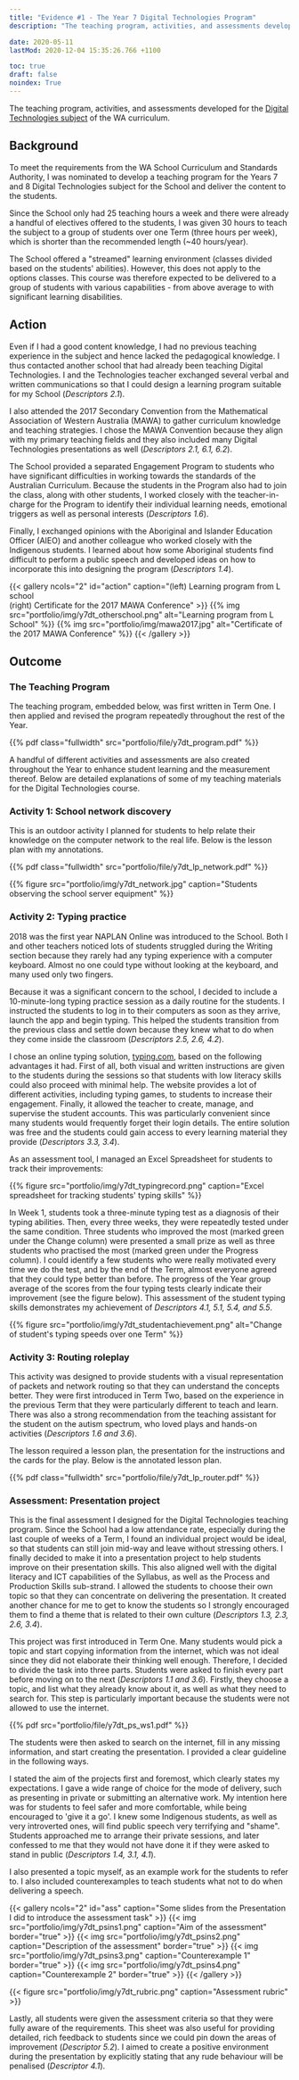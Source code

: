 ```yaml
---
title: "Evidence #1 - The Year 7 Digital Technologies Program"
description: "The teaching program, activities, and assessments developed for the Digital Technologies subject of the WA curriculum."

date: 2020-05-11
lastMod: 2020-12-04 15:35:26.766 +1100

toc: true
draft: false
noindex: True
---
```


The teaching program, activities, and assessments developed for the [Digital Technologies subject](https://k10outline.scsa.wa.edu.au/home/teaching/curriculum-browser/technologies/digital-technologies2) of the WA curriculum.

## Background

To meet the requirements from the WA School Curriculum and Standards Authority, I was nominated to develop a teaching program for the Years 7 and 8 Digital Technologies subject for the School and deliver the content to the students.

Since the School only had 25 teaching hours a week and there were already a handful of electives offered to the students, I was given 30 hours to teach the subject to a group of students over one Term (three hours per week), which is shorter than the recommended length (~40 hours/year).

The School offered a "streamed" learning environment (classes divided based on the students' abilities). However, this does not apply to the options classes. This course was therefore expected to be delivered to a group of students with various capabilities - from above average to with significant learning disabilities.

## Action

Even if I had a good content knowledge, I had no previous  teaching experience in the subject and hence lacked the pedagogical  knowledge. I thus contacted another school that had already been teaching Digital Technologies. I and the Technologies teacher exchanged several verbal and written communications so that I could design a learning program suitable for my School (*Descriptors 2.1*).

I also attended the 2017 Secondary Convention from the Mathematical Association of Western Australia (MAWA) to gather curriculum knowledge and teaching strategies. I chose the MAWA Convention because they align with my primary teaching fields and they also included many Digital Technologies presentations as well (*Descriptors 2.1, 6.1, 6.2*).

The School provided a separated Engagement Program to students who have significant difficulties in working towards the standards of the Australian Curriculum. Because the students in the Program also had to join the class, along with other students, I worked closely with the teacher-in-charge for the Program to identify their individual learning needs, emotional triggers as well as personal interests (*Descriptors 1.6*).

Finally, I exchanged opinions with the Aboriginal and Islander Education Officer (AIEO) and another colleague who worked closely with the Indigenous students. I learned about how some Aboriginal students find difficult to perform a public speech and developed ideas on how to incorporate this into designing the program (*Descriptors 1.4*).

{{< gallery ncols="2" id="action" caption="(left) Learning program from L school<br> (right) Certificate for the 2017 MAWA Conference" >}}
    {{% img src="portfolio/img/y7dt_otherschool.png" alt="Learning program from L School" %}}
    {{% img src="portfolio/img/mawa2017.jpg" alt="Certificate of the 2017 MAWA Conference" %}}
{{< /gallery >}}

## Outcome

### The Teaching Program

The teaching program, embedded below, was first written in Term One. I then applied and revised the program repeatedly throughout the rest of the Year.

{{% pdf class="fullwidth" src="portfolio/file/y7dt_program.pdf" %}}

A handful of different activities and assessments are also created throughout the Year to enhance student learning and the measurement thereof. Below are detailed explanations of some of my teaching materials for the Digital Technologies course.

### Activity 1: School network discovery

This is an outdoor activity I planned for students to help relate their knowledge on the computer network to the real life. Below is the lesson plan with my annotations.

{{% pdf class="fullwidth" src="portfolio/file/y7dt_lp_network.pdf" %}}

{{% figure src="portfolio/img/y7dt_network.jpg" caption="Students observing the school server equipment" %}}

### Activity 2: Typing practice

2018 was the first year NAPLAN Online was introduced to the School. Both I and other teachers noticed lots of students struggled during the Writing section because they rarely had any typing experience with a computer keyboard. Almost no one could type without looking at the keyboard, and many used only two fingers.

Because it was a significant concern to the school, I decided to include a 10-minute-long typing practice session as a daily routine for the students. I instructed the students to log in to their computers as soon as they arrive, launch the app and begin typing. This helped the students transition from the previous class and settle down because they knew what to do when they come inside the classroom (*Descriptors 2.5, 2.6, 4.2*).

I chose an online typing solution, [typing.com](typing.com), based on the following advantages it had. First of all, both visual and written instructions are given to the students during the sessions so that students with low literacy skills could also proceed with minimal help. The website provides a lot of different activities, including typing games, to students to increase their engagement. Finally, it allowed the teacher to create, manage, and supervise the student accounts. This was particularly convenient since many students would frequently forget their login details. The entire solution was free and the students could gain access to every learning material they provide (*Descriptors 3.3, 3.4*).

As an assessment tool, I managed an Excel Spreadsheet for students to track their improvements:

{{% figure src="portfolio/img/y7dt_typingrecord.png" caption="Excel spreadsheet for tracking students' typing skills" %}}

In Week 1, students took a three-minute typing test as a diagnosis of their typing abilities. Then, every three weeks, they were repeatedly tested under the same condition. Three students who improved the most (marked green under the Change column) were presented a small prize as well as three students who practised the most (marked green under the Progress column). I could identify a few students who were really motivated every time we do the test, and by the end of the Term, almost everyone agreed that they could type better than before. The progress of the Year group average of the scores from the four typing tests clearly indicate their improvement (see the figure below). This assessment of the student typing skills demonstrates my achievement of *Descriptors 4.1, 5.1, 5.4, and 5.5*.

{{% figure src="portfolio/img/y7dt_studentachievement.png" alt="Change of student's typing speeds over one Term" %}}


### Activity 3: Routing roleplay

This activity was designed to provide students with a visual representation of packets and network routing so that they can understand the concepts better. They were first introduced in Term Two, based on the experience in the previous Term that they were particularly different to teach and learn. There was also a strong recommendation from the teaching assistant for the student on the autism spectrum, who loved plays and hands-on activities (*Descriptors 1.6 and 3.6*).

The lesson required a lesson plan, the presentation for the instructions and the cards for the play. Below is the annotated lesson plan.

{{% pdf class="fullwidth" src="portfolio/file/y7dt_lp_router.pdf" %}}

### Assessment: Presentation project

This is the final assessment I designed for the Digital Technologies teaching program. Since the School had a low attendance rate, especially during the last couple of weeks of a Term, I found an individual project would be ideal, so that students can still join mid-way and leave without stressing others. I finally decided to make it into a presentation project to help students improve on their presentation skills. This also aligned well with the digital literacy and ICT capabilities of the Syllabus, as well as the Process and Production Skills sub-strand. I allowed the students to choose their own topic so that they can concentrate on delivering the presentation. It created another chance for me to get to know the students so I strongly encouraged them to find a theme that is related to their own culture (*Descriptors 1.3, 2.3, 2.6, 3.4*).

This project was first introduced in Term One. Many students would pick a topic and start copying information from the internet, which was not ideal since they did not elaborate their thinking well enough. Therefore, I decided to divide the task into three parts. Students were asked to finish every part before moving on to the next (*Descriptors 1.1 and 3.6*). Firstly, they choose a topic, and list what they already know about it, as well as what they need to search for. This step is particularly important because the students were not allowed to use the internet.

{{% pdf src="portfolio/file/y7dt_ps_ws1.pdf" %}}

The students were then asked to search on the internet, fill in any missing information, and start creating the presentation. I provided a clear guideline in the following ways.

I stated the aim of the projects first and foremost, which clearly states my expectations. I gave a wide range of choice for the mode of delivery, such as presenting in private or submitting an alternative work. My intention here was for students to feel safer and more comfortable, while being encouraged to 'give it a go'. I knew some Indigenous students, as well as very introverted ones, will find public speech very terrifying and "shame". Students approached me to arrange their private sessions, and later confessed to me that they would not have done it if they were asked to stand in public (*Descriptors 1.4, 3.1, 4.1*).

I also presented a topic myself, as an example work for the students to refer to. I also included counterexamples to teach students what not to do when delivering a speech.

{{< gallery ncols="2" id="ass" caption="Some slides from the Presentation I did to introduce the assessment task" >}}
  {{< img src="portfolio/img/y7dt_psins1.png" caption="Aim of the assessment" border="true" >}}
  {{< img src="portfolio/img/y7dt_psins2.png" caption="Description of the assessment" border="true" >}}
  {{< img src="portfolio/img/y7dt_psins3.png" caption="Counterexample 1" border="true" >}}
  {{< img src="portfolio/img/y7dt_psins4.png" caption="Counterexample 2" border="true" >}}
{{< /gallery >}}

{{< figure src="portfolio/img/y7dt_rubric.png" caption="Assessment rubric" >}}

Lastly, all students were given the assessment criteria so that they were fully aware of the requirements. This sheet was also useful for providing detailed, rich feedback to students since we could pin down the areas of improvement (*Descriptor 5.2*). I aimed to create a positive environment during the presentation by explicitly stating that any rude behaviour will be penalised (*Descriptor 4.1*).